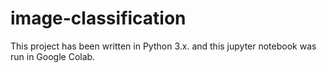 # image-classification

This project has been written in Python 3.x. and this jupyter notebook was run in Google Colab.
